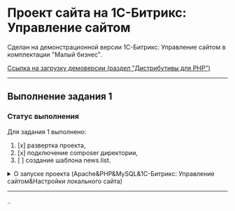 # Проект сайта на 1С-Битрикс: Управление сайтом
Сделан на демонстрационной версии 1С-Битрикс: Управление сайтом
в комплектации "Малый бизнес".

[Ссылка на загрузку демоверсии (раздел "Дистрибутивы для PHP")](https://www.1c-bitrix.ru/download/cms.php#tab-subsection-3)

---

## Выполнение задания 1

### Статус выполнения

Для задания 1 выполнено:

1. [x] развертка проекта,
2. [x] подключение composer директории,
3. [ ] создание шаблона news.list.

<details>
<summary>О запуске проекта (Apache&PHP&MySQL&1С-Битрикс: Управление сайтом&Настройки локального сайта)</summary>

### Окружение проекта

Детали окружения проекта:

* Веб сервер Apache 2.4.58
* PHP версии 8.1.25
* MySQL совместимый сервер MariaDB 10.4.32

### Перед первым запуском проекта

Включенные PHP параметры в файле php.ini
```ini
short_open_tag=On
log_errors=On
extension=curl
extension=gd
```

В файле `./site/bitrix/php_interface/after_connect_d7.php` внесены
рекомендации по параметрам соединения к БД
```php
<?php
$this->queryExecute("SET sql_mode=''");
$this->queryExecute("SET NAMES 'utf8mb4'");
$this->queryExecute("SET collation_connection = 'utf8mb4_unicode_ci'");
```

Для проекта создан VirtualHost из настроек Apache, пример приложен ниже:
```apacheconf
<VirtualHost *:80>
    ServerAdmin webmaster@lbs.btr
    DocumentRoot "C:/root/app/xampp8125/htdocs/lbs.btr/site"
    ServerName lbs.btr
    ErrorLog "logs/lbs.btr-error.log"
    CustomLog "logs/lbs.btr-access.log" common
</VirtualHost>
```

На тестовой машине настроен dns сопоставление ip-domain, ниже пример записи в Windows hosts файл
```ini
127.0.0.1 lbs.btr
```

Для инсталляции сайта использовано тестовое доменное имя `lbs.btr` (без использования реального домена)

### После первого запуска проекта и прохождения инсталляции через веб-интерфейс

При развертке проекта на компьютере (хост-системе) доступны алиасы для
`php` и `composer`, чтобы выполнять подключение библиотек сайта.
Подключение composer к сайту выполнялось по инструкции с сайта портала
разработчиков 1С-Битрикс, [её ссылка: https://dev.1c-bitrix.ru/learning/course/index.php?COURSE_ID=43&LESSON_ID=4637](https://dev.1c-bitrix.ru/learning/course/index.php?COURSE_ID=43&LESSON_ID=4637)

При успешном конфигурировании 1С-Битрикс и внешнего composer.json
добавлен следующий код в файл `./site/bitrix/php_interface/init.php`
```php
<?php

$fn_get_composer_path = function () {
    $composer_path = $_SERVER["DOCUMENT_ROOT"] . '/../bx_my_composer/vendor/autoload.php';
    $is_ok = file_exists($composer_path);
    if(!$is_ok) {
        return null;
    }
    return realpath($composer_path);
};
// если путь есть, то подключаем
if (($composer_path = $fn_get_composer_path()) !== null) {
    require_once($composer_path);
}
```
</details>

---

..